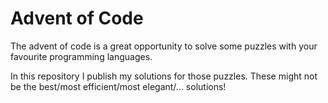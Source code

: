 # Advent of Code

The advent of code is a great opportunity to solve some puzzles with your favourite programming languages.

In this repository I publish my solutions for those puzzles. These might not be the best/most efficient/most elegant/... solutions!
